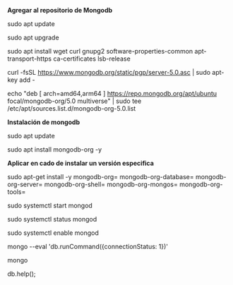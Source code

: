 **Agregar al repositorio de Mongodb**

sudo apt update

sudo apt upgrade

sudo apt install wget curl gnupg2 software-properties-common apt-transport-https ca-certificates lsb-release

curl -fsSL https://www.mongodb.org/static/pgp/server-5.0.asc | sudo apt-key add -

echo "deb [ arch=amd64,arm64 ] https://repo.mongodb.org/apt/ubuntu focal/mongodb-org/5.0 multiverse" | sudo tee /etc/apt/sources.list.d/mongodb-org-5.0.list

**Instalación de mongodb**

sudo apt update

sudo apt install mongodb-org -y

**Aplicar en cado de instalar un versión especifica**

sudo apt-get install -y mongodb-org=<version> mongodb-org-database=<version> mongodb-org-server=<version> mongodb-org-shell=<version> mongodb-org-mongos=<version> mongodb-org-tools=<version>
  
sudo systemctl start mongod
  
sudo systemctl status mongod
  
sudo systemctl enable mongod
  
mongo --eval 'db.runCommand({connectionStatus: 1})'
  
mongo
  
db.help();
